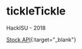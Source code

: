 # tickleTickle
HackISU - 2018


[Stock API](https://iextrading.com/developer/docs/#financials){:target="_blank"}
